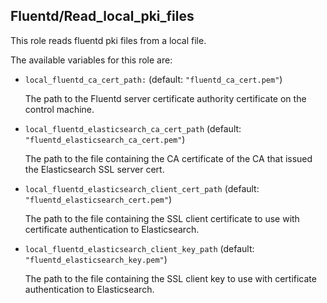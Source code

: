 ## Fluentd/Read_local_pki_files

This role reads fluentd pki files from a local file.

The available variables for this role are:

- `local_fluentd_ca_cert_path:`  (default: `"fluentd_ca_cert.pem"`)

  The path to the Fluentd server certificate authority certificate
  on the control machine.

- `local_fluentd_elasticsearch_ca_cert_path`  (default: `"fluentd_elasticsearch_ca_cert.pem"`)

  The path to the file containing the CA certificate of the CA that issued
  the Elasticsearch SSL server cert.

- `local_fluentd_elasticsearch_client_cert_path`  (default: `"fluentd_elasticsearch_cert.pem"`)

  The path to the file containing the SSL client certificate to use
  with certificate authentication to Elasticsearch.

- `local_fluentd_elasticsearch_client_key_path`  (default: `"fluentd_elasticsearch_key.pem"`)

  The path to the file containing the SSL client key to use
  with certificate authentication to Elasticsearch.
